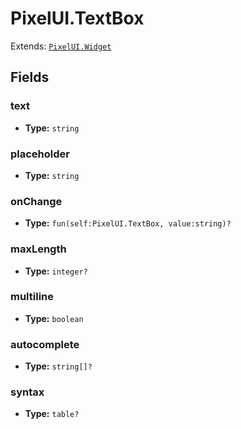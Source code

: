 # PixelUI.TextBox

Extends: [`PixelUI.Widget`](./pixelui-widget.md)

## Fields

### text

- **Type:** `string`

### placeholder

- **Type:** `string`

### onChange

- **Type:** `fun(self:PixelUI.TextBox, value:string)?`

### maxLength

- **Type:** `integer?`

### multiline

- **Type:** `boolean`

### autocomplete

- **Type:** `string[]?`

### syntax

- **Type:** `table?`

